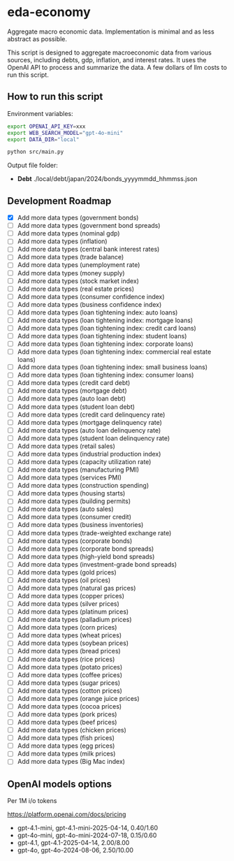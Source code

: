# eda-economy

Aggregate macro economic data. Implementation is minimal and as less abstract as possible.

This script is designed to aggregate macroeconomic data from various sources, including debts, gdp, inflation, and interest rates. It uses the OpenAI API to process and summarize the data. A few dollars of llm costs to run this script.

## How to run this script

Environment variables:

```bash
export OPENAI_API_KEY=xxx
export WEB_SEARCH_MODEL="gpt-4o-mini"
export DATA_DIR="local"
```

```bash
python src/main.py
```

Output file folder:

- **Debt**  ./local/debt/japan/2024/bonds_yyyymmdd_hhmmss.json

## Development Roadmap

- [x] Add more data types (government bonds)
- [ ] Add more data types (government bond spreads)
- [ ] Add more data types (nominal gdp)
- [ ] Add more data types (inflation)
- [ ] Add more data types (central bank interest rates)
- [ ] Add more data types (trade balance)
- [ ] Add more data types (unemployment rate)
- [ ] Add more data types (money supply)
- [ ] Add more data types (stock market index)
- [ ] Add more data types (real estate prices)
- [ ] Add more data types (consumer confidence index)
- [ ] Add more data types (business confidence index)
- [ ] Add more data types (loan tightening index: auto loans)
- [ ] Add more data types (loan tightening index: mortgage loans)
- [ ] Add more data types (loan tightening index: credit card loans)
- [ ] Add more data types (loan tightening index: student loans)
- [ ] Add more data types (loan tightening index: corporate loans)
- [ ] Add more data types (loan tightening index: commercial real estate loans)
- [ ] Add more data types (loan tightening index: small business loans)
- [ ] Add more data types (loan tightening index: consumer loans)
- [ ] Add more data types (credit card debt)
- [ ] Add more data types (mortgage debt)
- [ ] Add more data types (auto loan debt)
- [ ] Add more data types (student loan debt)
- [ ] Add more data types (credit card delinquency rate)
- [ ] Add more data types (mortgage delinquency rate)
- [ ] Add more data types (auto loan delinquency rate)
- [ ] Add more data types (student loan delinquency rate)
- [ ] Add more data types (retail sales)
- [ ] Add more data types (industrial production index)
- [ ] Add more data types (capacity utilization rate)
- [ ] Add more data types (manufacturing PMI)
- [ ] Add more data types (services PMI)
- [ ] Add more data types (construction spending)
- [ ] Add more data types (housing starts)
- [ ] Add more data types (building permits)
- [ ] Add more data types (auto sales)
- [ ] Add more data types (consumer credit)
- [ ] Add more data types (business inventories)
- [ ] Add more data types (trade-weighted exchange rate)
- [ ] Add more data types (corporate bonds)
- [ ] Add more data types (corporate bond spreads)
- [ ] Add more data types (high-yield bond spreads)
- [ ] Add more data types (investment-grade bond spreads)
- [ ] Add more data types (gold prices)
- [ ] Add more data types (oil prices)
- [ ] Add more data types (natural gas prices)
- [ ] Add more data types (copper prices)
- [ ] Add more data types (silver prices)
- [ ] Add more data types (platinum prices)
- [ ] Add more data types (palladium prices)
- [ ] Add more data types (corn prices)
- [ ] Add more data types (wheat prices)
- [ ] Add more data types (soybean prices)
- [ ] Add more data types (bread prices)
- [ ] Add more data types (rice prices)
- [ ] Add more data types (potato prices)
- [ ] Add more data types (coffee prices)
- [ ] Add more data types (sugar prices)
- [ ] Add more data types (cotton prices)
- [ ] Add more data types (orange juice prices)
- [ ] Add more data types (cocoa prices)
- [ ] Add more data types (pork prices)
- [ ] Add more data types (beef prices)
- [ ] Add more data types (chicken prices)
- [ ] Add more data types (fish prices)
- [ ] Add more data types (egg prices)
- [ ] Add more data types (milk prices)
- [ ] Add more data types (Big Mac index)

## OpenAI models options

Per 1M i/o tokens

<https://platform.openai.com/docs/pricing>

- gpt-4.1-mini, gpt-4.1-mini-2025-04-14, $0.40/$1.60
- gpt-4o-mini, gpt-4o-mini-2024-07-18, $0.15/$0.60
- gpt-4.1, gpt-4.1-2025-04-14, $2.00/$8.00
- gpt-4o, gpt-4o-2024-08-06, $2.50/$10.00
